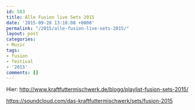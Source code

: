 ```yaml
---
id: 583
title: Alle Fusion live Sets 2015
date: '2015-09-28 13:18:08 +0000'
permalink: "/2015/alle-fusion-live-sets-2015/"
layout: post
categories:
- Music
tags:
- fusion
- festival
- '2015'
comments: []
---
```

Hier: <http://www.kraftfuttermischwerk.de/blogg/playlist-fusion-sets-2015/>

<https://soundcloud.com/das-kraftfuttermischwerk/sets/fusion-2015>